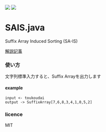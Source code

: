 ![](https://img.shields.io/github/license/Kejuntrap/SA-IS)
![](https://img.shields.io/github/issues/Kejuntrap/SA-IS)
# SAIS.java

Suffix Array Induced Sorting (SA-IS)

[解説記事](https://trap.jp/post/953/)



### 使い方

文字列標準入力すると、Suffix Arrayを出力します

#### example

```text
input <- toukoudai
output -> SuffixArray[7,6,8,3,4,1,0,5,2]
```

### licence

MIT

